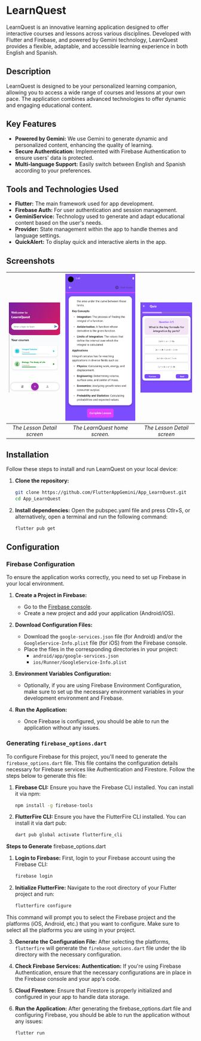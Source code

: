 # LearnQuest

LearnQuest is an innovative learning application designed to offer interactive courses and lessons across various disciplines. Developed with Flutter and Firebase, and powered by Gemini technology, LearnQuest provides a flexible, adaptable, and accessible learning experience in both English and Spanish.

## Description

LearnQuest is designed to be your personalized learning companion, allowing you to access a wide range of courses and lessons at your own pace. The application combines advanced technologies to offer dynamic and engaging educational content.

## Key Features

- **Powered by Gemini:** We use Gemini to generate dynamic and personalized content, enhancing the quality of learning.
- **Secure Authentication:** Implemented with Firebase Authentication to ensure users' data is protected.
- **Multi-language Support:** Easily switch between English and Spanish according to your preferences.

## Tools and Technologies Used

- **Flutter:** The main framework used for app development.
- **Firebase Auth:** For user authentication and session management.
- **GeminiService:** Technology used to generate and adapt educational content based on the user's needs.
- **Provider:** State management within the app to handle themes and language settings.
- **QuickAlert:** To display quick and interactive alerts in the app.

## Screenshots

| ![Home Screen](assets/screenshots/1.PNG) | ![Lesson](assets/screenshots/6.png) | ![Lesson](assets/screenshots/5.PNG) |
|:----------------------------------------:|:----------------------------------:|:----------------------------------:|
| *The Lesson Detail screen*            | *The LearnQuest home screen.*         | *The Lesson Detail screen*         |


## Installation

Follow these steps to install and run LearnQuest on your local device:

1. **Clone the repository:**
   ```bash
   git clone https://github.com/FlutterAppGemini/App_LearnQuest.git
   cd App_LearnQuest
2. **Install dependencies:**
   Open the pubspec.yaml file and press Ctlr+S, or alternatively, open a terminal and run the following command:
   ```bash
   flutter pub get
## Configuration

### Firebase Configuration

To ensure the application works correctly, you need to set up Firebase in your local environment.

1. **Create a Project in Firebase:**
   - Go to the [Firebase console](https://console.firebase.google.com/).
   - Create a new project and add your application (Android/iOS).

2. **Download Configuration Files:**
   - Download the `google-services.json` file (for Android) and/or the `GoogleService-Info.plist` file (for iOS) from the Firebase console.
   - Place the files in the corresponding directories in your project:
     - `android/app/google-services.json`
     - `ios/Runner/GoogleService-Info.plist`

3. **Environment Variables Configuration:**
   - Optionally, if you are using Firebase Environment Configuration, make sure to set up the necessary environment variables in your development environment and Firebase.

4. **Run the Application:**
   - Once Firebase is configured, you should be able to run the application without any issues.
### Generating `firebase_options.dart`

To configure Firebase for this project, you'll need to generate the `firebase_options.dart` file. This file contains the configuration details necessary for Firebase services like Authentication and Firestore. Follow the steps below to generate this file:

1. **Firebase CLI:** Ensure you have the Firebase CLI installed. You can install it via npm:

   ```bash
   npm install -g firebase-tools
2. **FlutterFire CLI:** Ensure you have the FlutterFire CLI installed. You can install it via dart pub:
   ```bash
   dart pub global activate flutterfire_cli
**Steps to Generate** firebase_options.dart
1. **Login to Firebase:** First, login to your Firebase account using the Firebase CLI:
   ```bash
   firebase login
2. **Initialize FlutterFire:** Navigate to the root directory of your Flutter project and run:
   ```bash
   flutterfire configure
This command will prompt you to select the Firebase project and the platforms (iOS, Android, etc.) that you want to configure. Make sure to select all the platforms you are using in your project.

3. **Generate the Configuration File:** After selecting the platforms, `flutterfire` will generate the `firebase_options.dart` file under the lib directory with the necessary configuration.

4. **Check Firebase Services:**
**Authentication:** If you're using Firebase Authentication, ensure that the necessary configurations are in place in the Firebase console and your app's code.

5. **Cloud Firestore:** Ensure that Firestore is properly initialized and configured in your app to handle data storage.

6. **Run the Application:** After generating the firebase_options.dart file and configuring Firebase, you should be able to run the application without any issues:
   ```bash
   flutter run
